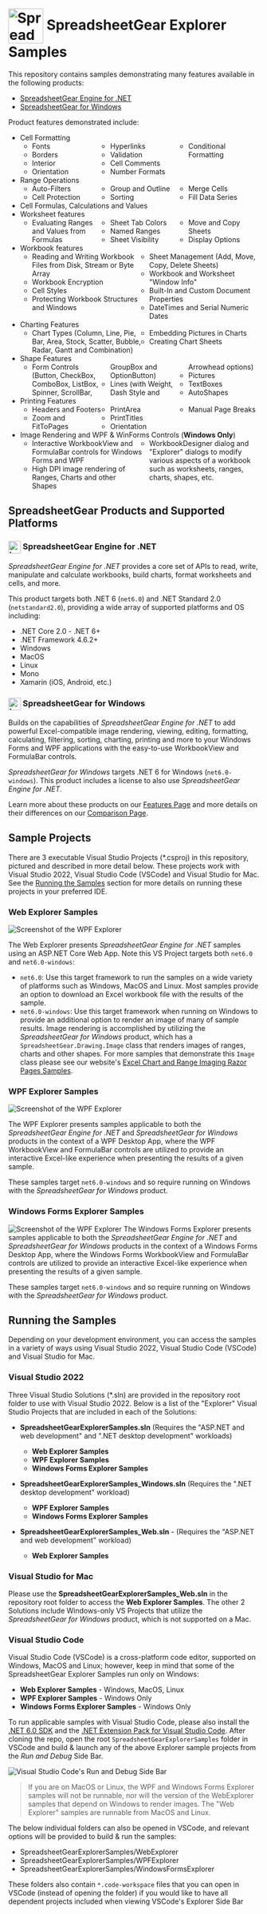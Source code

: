 # <img src="images/sg-logo-shadow-white.svg" style="width: 70px; vertical-align: middle;" alt="SpreadsheetGear Logo"> SpreadsheetGear Explorer Samples
This repository contains samples demonstrating many features available in the following products:

  - [SpreadsheetGear Engine for .NET](#sg-eng)
  - [SpreadsheetGear for Windows](#sg-win)

Product features demonstrated include:

<ul>
  <li>
    Cell Formatting
    <ul style="columns: 3;">
      <li>Fonts</li>
      <li>Borders</li>
      <li>Interior</li>
      <li>Orientation</li>
      <li>Hyperlinks</li>
      <li>Validation</li>
      <li>Cell Comments</li>
      <li>Number Formats</li>
      <li>Conditional Formatting</li>
    </ul>
  </li>
  <li>
    Range Operations
    <ul style="columns: 3;">
      <li>Auto-Filters</li>
      <li>Cell Protection</li>
      <li>Group and Outline</li>
      <li>Sorting</li>
      <li>Merge Cells</li>
      <li>Fill Data Series</li>
    </ul>
  </li>
  <li>Cell Formulas, Calculations and Values</li>
  <li>
    Worksheet features
    <ul style="columns: 3;">
      <li>Evaluating Ranges and Values from Formulas</li>
      <li>Sheet Tab Colors</li>
      <li>Named Ranges</li>
      <li>Sheet Visibility</li>
      <li>Move and Copy Sheets</li>
      <li>Display Options</li>
    </ul>
  </li>
  <li>Workbook features
    <ul style="columns: 2;">
      <li>Reading and Writing Workbook Files from Disk, Stream or Byte Array</li>
      <li>Workbook Encryption</li>
      <li>Cell Styles</li>
      <li>Protecting Workbook Structures and Windows</li>
      <li>Sheet Management (Add, Move, Copy, Delete Sheets)</li>
      <li>Workbook and Worksheet "Window Info"</li>
      <li>Built-In and Custom Document Properties</li>
      <li>DateTimes and Serial Numeric Dates</li>
    </ul>
  </li>
  <li>
    Charting Features
    <ul style="columns: 2;">
      <li>Chart Types (Column, Line, Pie, Bar, Area, Stock, Scatter, Bubble, Radar, Gantt and Combination)</li>
      <li>Embedding Pictures in Charts</li>
      <li>Creating Chart Sheets</li>
    </ul>
  </li>
  <li>
    Shape Features
    <ul style="columns: 3;">
      <li>Form Controls (Button, CheckBox, ComboBox, ListBox, Spinner, ScrollBar, GroupBox and OptionButton)</li>
      <li>Lines (with Weight, Dash Style and Arrowhead options)</li>
      <li>Pictures</li>
      <li>TextBoxes</li>
      <li>AutoShapes</li>
    </ul>
  </li>
  <li>
    Printing Features
    <ul style="columns: 3;">
      <li>Headers and Footers</li>
      <li>Zoom and FitToPages</li>
      <li>PrintArea</li>
      <li>PrintTitles</li>
      <li>Orientation</li>
      <li>Manual Page Breaks</li>
    </ul>
  </li>
  <li>
    Image Rendering and WPF & WinForms Controls (<b>Windows Only</b>)
    <ul style="columns: 2;">
      <li>Interactive WorkbookView and FormulaBar controls for Windows Forms and WPF</li>
      <li>High DPI image rendering of Ranges, Charts and other Shapes</li>
      <li>WorkbookDesigner dialog and "Explorer" dialogs to modify various aspects of a workbook such as worksheets, ranges, charts, shapes, etc.</li>
    </ul>
  </li>
</ul>

## SpreadsheetGear Products and Supported Platforms

<a id="sg-eng"></a>
### <img src="images/logo-eng.svg" style="width: 25px; vertical-align: middle;" alt="Logo for 'SpreadsheetGear Engine for .NET' product"> SpreadsheetGear Engine for .NET
*SpreadsheetGear Engine for .NET* provides a core set of APIs to read, write, manipulate and calculate workbooks, build charts, format worksheets and cells, and more.   

This product targets both .NET 6 (`net6.0`) and .NET Standard 2.0 (`netstandard2.0`), providing a wide array of supported platforms and OS including:
  - .NET Core 2.0 - .NET 6+
  - .NET Framework 4.6.2+
  - Windows
  - MacOS
  - Linux
  - Mono
  - Xamarin (iOS, Android, etc.)

### <img src="images/logo-windows-11.svg" style="width: 25px; vertical-align: middle;" alt="Logo for Windows 11"> SpreadsheetGear for Windows
Builds on the capabilities of *SpreadsheetGear Engine for .NET* to add powerful Excel-compatible image rendering, viewing, editing, formatting, calculating, filtering, sorting, charting, printing and more to your Windows Forms and WPF applications with the easy-to-use WorkbookView and FormulaBar controls.  

<a id="sg-win"></a>
*SpreadsheetGear for Windows* targets .NET 6 for Windows (`net6.0-windows`).  This product includes a license to also use *SpreadsheetGear Engine for .NET*.

Learn more about these products on our [Features Page](https://www.spreadsheetgear.com/Products/Features) and more details on their differences on our [Comparison Page](https://www.spreadsheetgear.com/Products/Compare).


## Sample Projects

There are 3 executable Visual Studio Projects (\*.csproj) in this repository, pictured and described in more detail below.  These projects work with Visual Studio 2022, Visual Studio Code (VSCode) and Visual Studio for Mac.  See the [Running the Samples](#section-running-the-samples) section for more details on running these projects in your preferred IDE.  

### Web Explorer Samples
![Screenshot of the WPF Explorer](WebExplorer/screenshot.png)

The Web Explorer presents *SpreadsheetGear Engine for .NET* samples using an ASP.NET Core Web App.  Note this VS Project targets both `net6.0` and `net6.0-windows`:
  - `net6.0`: Use this target framework to run the samples on a wide variety of platforms such as Windows, MacOS and Linux. Most samples provide an option to download an Excel workbook file with the results of the sample.
  - `net6.0-windows`: Use this target framework when running on Windows to provide an additional option to render an image of many of sample results.  Image rendering is accomplished by utilizing the *SpreadsheetGear for Windows* product, which has a `SpreadsheetGear.Drawing.Image` class that renders images of ranges, charts and other shapes.  For more samples that demonstrate this `Image` class please see our website's [Excel Chart and Range Imaging Razor Pages Samples](https://www.spreadsheetgear.com/Support/Samples/RazorPages/Category/Imaging).


### WPF Explorer Samples
![Screenshot of the WPF Explorer](WpfExplorer/screenshot.png)

The WPF Explorer presents samples applicable to both the *SpreadsheetGear Engine for .NET* and *SpreadsheetGear for Windows* products in the context of a WPF Desktop App, where the WPF WorkbookView and FormulaBar controls are utilized to provide an interactive Excel-like experience when presenting the results of a given sample.  

These samples target `net6.0-windows` and so require running on Windows with the *SpreadsheetGear for Windows* product.

### Windows Forms Explorer Samples
![Screenshot of the WPF Explorer](WindowsFormsExplorer/screenshot.png)
The Windows Forms Explorer presents samples applicable to both the *SpreadsheetGear Engine for .NET* and *SpreadsheetGear for Windows* products in the context of a Windows Forms Desktop App, where the Windows Forms WorkbookView and FormulaBar controls are utilized to provide an interactive Excel-like experience when presenting the results of a given sample.  

These samples target `net6.0-windows` and so require running on Windows with the *SpreadsheetGear for Windows* product.


<a name="section-running-the-samples"></a>
## Running the Samples
Depending on your development environment, you can access the samples in a variety of ways using Visual Studio 2022, Visual Studio Code (VSCode) and Visual Studio for Mac.

### Visual Studio 2022
Three Visual Studio Solutions (\*.sln) are provided in the repository root folder to use with Visual Studio 2022.  Below is a list of the "Explorer" Visual Studio Projects that are included in each of the Solutions:

 - **SpreadsheetGearExplorerSamples.sln** (Requires the "ASP.NET and web development" and ".NET desktop development" workloads)
   - **Web Explorer Samples**
   - **WPF Explorer Samples**
   - **Windows Forms Explorer Samples**

 - **SpreadsheetGearExplorerSamples_Windows.sln** (Requires the ".NET desktop development" workload)
   - **WPF Explorer Samples**
   - **Windows Forms Explorer Samples**

 - **SpreadsheetGearExplorerSamples_Web.sln** - (Requires the "ASP.NET and web development" workload)
   - **Web Explorer Samples**


### Visual Studio for Mac
Please use the **SpreadsheetGearExplorerSamples_Web.sln** in the repository root folder to access the **Web Explorer Samples**.  The other 2 Solutions include Windows-only VS Projects that utilize the *SpreadsheetGear for Windows* product, which is not supported on a Mac.

### Visual Studio Code
Visual Studio Code (VSCode) is a cross-platform code editor, supported on Windows, MacOS and Linux; however, keep in mind that some of the SpreadsheetGear Explorer Samples run only on Windows:
  - **Web Explorer Samples** - Windows, MacOS, Linux
  - **WPF Explorer Samples** - Windows Only
  - **Windows Forms Explorer Samples** - Windows Only

To run applicable samples with Visual Studio Code, please also install the [.NET 6.0 SDK](https://dotnet.microsoft.com/en-us/download) and the [.NET Extension Pack for Visual Studio Code](https://marketplace.visualstudio.com/items?itemName=ms-dotnettools.vscode-dotnet-pack).  After cloning the repo, open the root `SpreadsheetGearExplorerSamples` folder in VSCode and build & launch any of the above Explorer sample projects from the *Run and Debug* Side Bar.

![Visual Studio Code's Run and Debug Side Bar](images/vs-code-run-and-debug.png)

> If you are on MacOS or Linux, the WPF and Windows Forms Explorer samples will not be runnable, nor will the version of the WebExplorer samples that depend on Windows to render images.  The "Web Explorer" samples are runnable from MacOS and Linux.

The below individual folders can also be opened in VSCode, and relevant options will be provided to build & run the samples:
  - SpreadsheetGearExplorerSamples/WebExplorer
  - SpreadsheetGearExplorerSamples/WPFExplorer
  - SpreadsheetGearExplorerSamples/WindowsFormsExplorer

These folders also contain `*.code-workspace` files that you can open in VSCode (instead of opening the folder) if you would like to have all dependent projects included when viewing VSCode's Explorer Side Bar